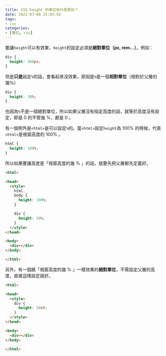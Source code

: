 ```yaml
---
title: CSS height 的單位有什麼差別？
date: 2021-07-08 15:03:59
tags:
- css
categories:
- [筆記, css]
---
```


要讓`height`可以有效果，`height`的設定必須是**絕對單位（px, rem...）**。例如：

```css
div {
  height: 300px;
}
```

<!-- more -->

但是**只是**設定`%`的話，會看起來沒效果，原因是`%`是一個**相對單位**（相對於父層的幾％）

```css
div {
  height: 30%;
}
```

也因為`%`不是一個絕對單位，所以如果父層沒有指定高度的話，就等於高度沒有設定，即是 0 的不管幾 %，都是 0 。

有一個例外是`<html>`是可以設定`%`的。當`<html>`設定`height`為 100% 的時候，代表`<html>`是視窗高度的 100% 。

```css
html {
  height: 100%;
}
```

所以如果要讓高度是「視窗高度的幾 % 」的話，就要先把父層都先定義好。

```html
<html>

<head>
  <style>
    html,
    body {
      height: 100%;
    }

    div {
      height: 30%;
    }
  </style>
</head>

<body>
  <div></div>
</body>

</html>
```

另外，有一個跟「視窗高度的幾 % 」一樣效果的**絕對單位**，不需設定父層的高度，直接這樣設定就好。

```html
<html>

<head>
  <style>
    div {
      height: 30vh;
    }
  </style>
</head>

<body>
  <div></div>
</body>

</html>
```
